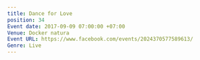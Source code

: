 ```yaml
---
title: Dance for Love
position: 34
Event date: 2017-09-09 07:00:00 +07:00
Venue: Docker natura
Event URL: https://www.facebook.com/events/2024370577589613/
Genre: Live
---
```


